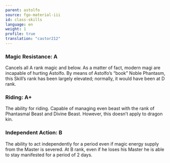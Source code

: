 ```yaml
---
parent: astolfo
source: fgo-material-iii
id: class-skills
language: en
weight: 1
profile: true
translation: "castor212"
---
```


### Magic Resistance: A

Cancels all A rank magic and below. As a matter of fact, modern magi are incapable of hurting Astolfo.
By means of Astolfo’s “book” Noble Phantasm, this Skill’s rank has been largely elevated; normally, it would have been at D rank.

### Riding: A+

The ability for riding. Capable of managing even beast with the rank of Phantasmal Beast and Divine Beast. However, this doesn’t apply to dragon kin.

### Independent Action: B

The ability to act independently for a period even if magic energy supply from the Master is severed.
At B rank, even if he loses his Master he is able to stay manifested for a period of 2 days.
